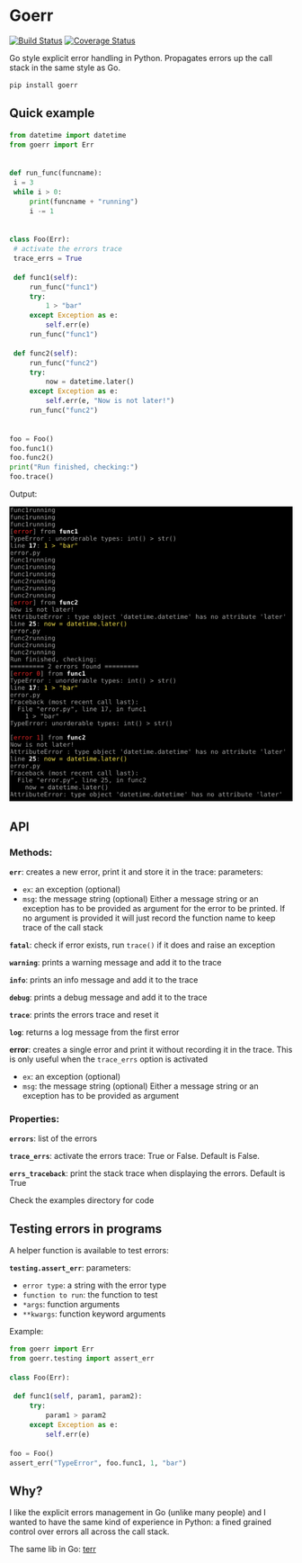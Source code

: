 # Goerr

[![Build Status](https://travis-ci.org/synw/goerr.svg?branch=master)](https://travis-ci.org/synw/goerr) [![Coverage Status](https://coveralls.io/repos/github/synw/goerr/badge.svg?branch=master)](https://coveralls.io/github/synw/goerr?branch=master)

Go style explicit error handling in Python. Propagates errors up the call stack in the same style as Go.

   ```bash
   pip install goerr
   ```

## Quick example

   ```python
from datetime import datetime
from goerr import Err


def run_func(funcname):
    i = 3
    while i > 0:
        print(funcname + "running")
        i -= 1


class Foo(Err):
	# activate the errors trace
	trace_errs = True

    def func1(self):
        run_func("func1")
        try:
            1 > "bar"
        except Exception as e:
            self.err(e)
        run_func("func1")

    def func2(self):
        run_func("func2")
        try:
            now = datetime.later()
        except Exception as e:
            self.err(e, "Now is not later!")
        run_func("func2")


foo = Foo()
foo.func1()
foo.func2()
print("Run finished, checking:")
foo.trace()
   ```

Output:

![Stack trace screenshot](docs/img/output.png)

## API

### Methods:

**`err`**: creates a new error, print it and store it in the trace: parameters: 

- `ex`: an exception (optional)
- `msg`: the message string (optional)
Either a message string or an exception has to be provided as argument for the error to be
printed. If no argument is provided it will just record the function name to keep trace of
the call stack

**`fatal`**: check if error exists, run `trace()` if it does and raise an exception

**`warning`**: prints a warning message and add it to the trace

**`info`**: prints an info message and add it to the trace

**`debug`**: prints a debug message and add it to the trace

**`trace`**: prints the errors trace and reset it

**`log`**: returns a log message from the first error

**error**: creates a single error and print it without recording it in the trace. This is only useful when the `trace_errs` option is activated

- `ex`: an exception (optional)
- `msg`: the message string (optional)
Either a message string or an exception has to be provided as argument

### Properties:

**`errors`**: list of the errors

**`trace_errs`**: activate the errors trace: True or False. Default is False.

**`errs_traceback`**: print the stack trace when displaying the errors. Default is True

Check the examples directory for code

## Testing errors in programs

A helper function is available to test errors:

**`testing.assert_err`**: parameters: 

- `error type`: a string with the error type
- `function to run`: the function to test
- `*args`: function arguments
- `**kwargs`: function keyword arguments

Example:

   ```python
from goerr import Err
from goerr.testing import assert_err
   
class Foo(Err):

    def func1(self, param1, param2):
        try:
            param1 > param2
        except Exception as e:
            self.err(e)
        
foo = Foo()
assert_err("TypeError", foo.func1, 1, "bar")
   ```

## Why?

I like the explicit errors management in Go (unlike many people) and I wanted to have the
same kind of experience in Python: a fined grained control over errors all across the call
stack.

The same lib in Go: [terr](https://github.com/synw/terr)
